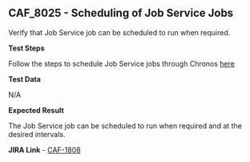 ## CAF_8025 - Scheduling of Job Service Jobs ##

Verify that Job Service job can be scheduled to run when required. 

**Test Steps**

Follow the steps to schedule Job Service jobs through Chronos [here](https://JobService.github.io/job-service/pages/en-us/Scheduling-Jobs)

**Test Data**

N/A

**Expected Result**

The Job Service job can be scheduled to run when required and at the desired intervals.

**JIRA Link** - [CAF-1808](https://jira.autonomy.com/browse/CAF-1808)
